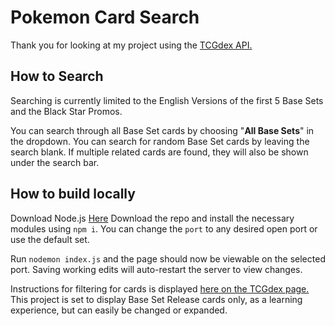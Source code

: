 # Pokemon Card Search

Thank you for looking at my project using the [TCGdex API.](https://tcgdex.dev/)

## How to Search
Searching is currently limited to the English Versions of the first 5 Base Sets and the Black Star Promos.

You can search through all Base Set cards by choosing "**All Base Sets**" in the dropdown.
You can search for random Base Set cards by leaving the search blank.
If multiple related cards are found, they will also be shown under the search bar.

## How to build locally
Download Node.js [Here](https://nodejs.org/en/download)
Download the repo and install the necessary modules using `npm i`.
You can change the `port` to any desired open port or use the default set.

Run `nodemon index.js` and the page should now be viewable on the selected port. Saving working edits will auto-restart the server to view changes.

Instructions for filtering for cards is displayed [here on the TCGdex page.](https://tcgdex.dev/rest/filtering-sorting-pagination)
This project is set to display Base Set Release cards only, as a learning experience, but can easily be changed or expanded. 
